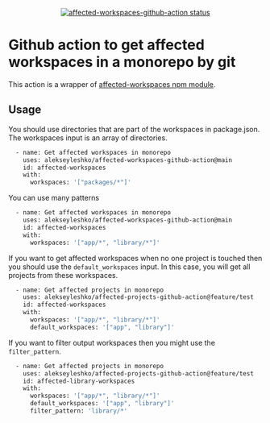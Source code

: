 <p align="center">
  <a href="https://github.com/AlekseyLeshko/affected-workspaces-github-action/actions"><img alt="affected-workspaces-github-action status" src="https://github.com/AlekseyLeshko/affected-workspaces-github-action/actions/workflows/check-dist.yml/badge.svg"></a>
</p>

# Github action to get affected workspaces in a monorepo by git
This action is a wrapper of [affected-workspaces npm module](https://github.com/AlekseyLeshko/affected-workspaces).

## Usage
You should use directories that are part of the workspaces in package.json.
The workspaces input is an array of directories.
```bash
  - name: Get affected workspaces in monorepo
    uses: alekseyleshko/affected-workspaces-github-action@main
    id: affected-workspaces
    with:
      workspaces: '["packages/*"]'
```

You can use many patterns
```bash
  - name: Get affected workspaces in monorepo
    uses: alekseyleshko/affected-workspaces-github-action@main
    id: affected-workspaces
    with:
      workspaces: '["app/*", "library/*"]'
```

If you want to get affected workspaces when no one project is touched then you should use the `default_workspaces` input. In this case, you will get all projects from these workspaces.
```bash
  - name: Get affected projects in monorepo
    uses: alekseyleshko/affected-projects-github-action@feature/test
    id: affected-workspaces
    with:
      workspaces: '["app/*", "library/*"]'
      default_workspaces: '["app", "library"]'
```

If you want to filter output workspaces then you might use the `filter_pattern`.
```bash
  - name: Get affected projects in monorepo
    uses: alekseyleshko/affected-projects-github-action@feature/test
    id: affected-library-workspaces
    with:
      workspaces: '["app/*", "library/*"]'
      default_workspaces: '["app", "library"]'
      filter_pattern: 'library/*'
```
